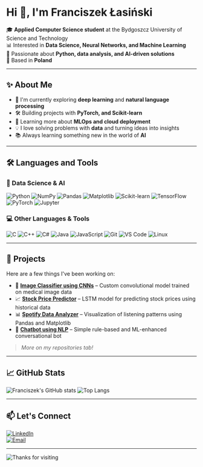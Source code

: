 # Hi 👋, I'm Franciszek Łasiński

🎓 **Applied Computer Science student** at the Bydgoszcz University of Science and Technology  
📊 Interested in **Data Science, Neural Networks, and Machine Learning**  
🔬 Passionate about **Python, data analysis, and AI-driven solutions**  
📍 Based in **Poland**  

---

## ✨ About Me

- 🧠 I'm currently exploring **deep learning** and **natural language processing**
- 🛠️ Building projects with **PyTorch, and Scikit-learn**
- 🌱 Learning more about **MLOps and cloud deployment**
- 💡 I love solving problems with **data** and turning ideas into insights
- 📚 Always learning something new in the world of **AI**

---

## 🛠️ Languages and Tools

### 🧪 Data Science & AI
![Python](https://img.shields.io/badge/-Python-3776AB?style=flat-square&logo=python&logoColor=white)
![NumPy](https://img.shields.io/badge/-NumPy-013243?style=flat-square&logo=numpy)
![Pandas](https://img.shields.io/badge/-Pandas-150458?style=flat-square&logo=pandas)
![Matplotlib](https://img.shields.io/badge/-Matplotlib-11557c?style=flat-square&logo=matplotlib)
![Scikit-learn](https://img.shields.io/badge/-Scikit--learn-F7931E?style=flat-square&logo=scikitlearn)
![TensorFlow](https://img.shields.io/badge/-TensorFlow-FF6F00?style=flat-square&logo=tensorflow)
![PyTorch](https://img.shields.io/badge/-PyTorch-EE4C2C?style=flat-square&logo=pytorch)
![Jupyter](https://img.shields.io/badge/-Jupyter-F37626?style=flat-square&logo=jupyter)

### 💻 Other Languages & Tools
![C](https://img.shields.io/badge/-C-A8B9CC?style=flat-square&logo=c)
![C++](https://img.shields.io/badge/-C++-00599C?style=flat-square&logo=cplusplus)
![C#](https://img.shields.io/badge/-C%23-239120?style=flat-square&logo=csharp)
![Java](https://img.shields.io/badge/-Java-007396?style=flat-square&logo=java)
![JavaScript](https://img.shields.io/badge/-JavaScript-F7DF1E?style=flat-square&logo=javascript&logoColor=black)
![Git](https://img.shields.io/badge/-Git-F05032?style=flat-square&logo=git)
![VS Code](https://img.shields.io/badge/-VSCode-007ACC?style=flat-square&logo=visual-studio-code)
![Linux](https://img.shields.io/badge/-Linux-FCC624?style=flat-square&logo=linux&logoColor=black)

---

## 🚀 Projects

Here are a few things I've been working on:

- 🔎 **[Image Classifier using CNNs](#)** – Custom convolutional model trained on medical image data  
- 📈 **[Stock Price Predictor](#)** – LSTM model for predicting stock prices using historical data  
- 📊 **[Spotify Data Analyzer](#)** – Visualization of listening patterns using Pandas and Matplotlib  
- 🤖 **[Chatbot using NLP](#)** – Simple rule-based and ML-enhanced conversational bot

> *More on my repositories tab!*

---

## 📈 GitHub Stats

![Franciszek's GitHub stats](https://github-readme-stats.vercel.app/api?franeklasinski&show_icons=true&theme=tokyonight)
![Top Langs](https://github-readme-stats.vercel.app/api/top-langs/?franeklasinski&layout=compact&theme=tokyonight)

---

## 📫 Let's Connect

[![LinkedIn](https://img.shields.io/badge/-LinkedIn-0A66C2?style=flat-square&logo=linkedin&logoColor=white)](https://www.linkedin.com/in/franciszek-lasinski/)  
[![Email](https://img.shields.io/badge/-Email-D14836?style=flat-square&logo=gmail&logoColor=white)](mailto:fralas000@pbs.edu.pl)

---

![Thanks for visiting](https://visitcount.itsvg.in/api?id=franciszek&label=Profile%20Views&color=6&icon=5&pretty=true)

